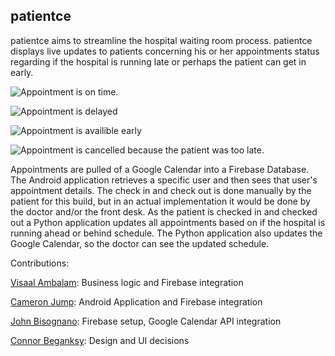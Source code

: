 

## patientce
patientce aims to streamline the hospital waiting room process.  patientce displays live updates to patients concerning his or her appointments status regarding if the hospital is running late or perhaps the patient can get in early.

![Appointment is on time.](https://user-images.githubusercontent.com/23038185/42981027-c000b830-8b9f-11e8-9036-abec20cfc717.png)

![Appointment is delayed](https://user-images.githubusercontent.com/23038185/42981025-bfe0e082-8b9f-11e8-9468-fe334d42253d.png=250x)

![Appointment is availible early](https://user-images.githubusercontent.com/23038185/42981026-bff0874e-8b9f-11e8-83fe-5f9b5fbaad4f.png=250x)

![Appointment is cancelled because the patient was too late.](https://user-images.githubusercontent.com/23038185/42981024-bfd0ab36-8b9f-11e8-8e92-6d8cf61221d9.png=250x)

Appointments are pulled of a Google Calendar into a Firebase Database. The Android application retrieves a specific user and then sees that user's appointment details. The check in and check out is done manually by the patient for this build, but in an actual implementation it would be done by the doctor and/or the front desk. As the patient is checked in and checked out a Python application updates all appointments based on if the hospital is running ahead or behind schedule. The Python application also updates the Google Calendar, so the doctor can see the updated schedule.

Contributions:

[Visaal Ambalam](https://github.com/visaals/): Business logic and Firebase integration

[Cameron Jump](https://github.com/cameronjump/): Android Application and Firebase integration

[John Bisognano](https://github.com/johnbisognano): Firebase setup, Google Calendar API integration

[Connor Beganksy](https://github.com/ConnorBegansky): Design and UI decisions 


